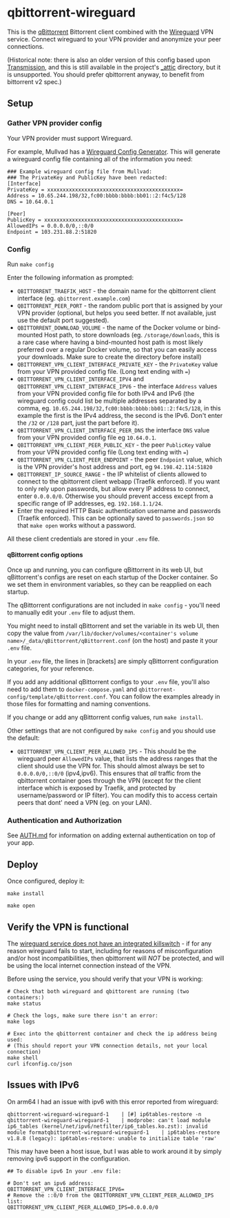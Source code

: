 # qbittorrent-wireguard

This is the [qBittorrent](https://www.qbittorrent.org/) Bittorrent
client combined with the [Wireguard](https://www.wireguard.com/) VPN
service. Connect wireguard to your VPN provider and anonymize your
peer connections.

(Historical note: there is also an older version of this config based
upon [Transmission](https://transmissionbt.com/), and this is still
available in the project's [_attic](../_attic) directory, but it is
unsupported. You should prefer qbittorrent anyway, to benefit from
bittorrent v2 spec.)

## Setup

### Gather VPN provider config

Your VPN provider must support Wireguard. 

For example, Mullvad has a [Wireguard Config
Generator](https://mullvad.net/en/account/#/wireguard-config). This
will generate a wireguard config file containing all of the
information you need:

```
### Example wireguard config file from Mullvad:
### The PrivateKey and PublicKey have been redacted:
[Interface]
PrivateKey = xxxxxxxxxxxxxxxxxxxxxxxxxxxxxxxxxxxxxxxxxxx=
Address = 10.65.244.198/32,fc00:bbbb:bbbb:bb01::2:f4c5/128
DNS = 10.64.0.1

[Peer]
PublicKey = xxxxxxxxxxxxxxxxxxxxxxxxxxxxxxxxxxxxxxxxxxxx=
AllowedIPs = 0.0.0.0/0,::0/0
Endpoint = 103.231.88.2:51820
```

### Config

Run `make config` 

Enter the following information as prompted:

 * `QBITTORRENT_TRAEFIK_HOST` - the domain name for the qbittorrent
   client interface (eg. `qbittorrent.example.com`)
 * `QBITTORRENT_PEER_PORT` - the random public port that is assigned
   by your VPN provider (optional, but helps you seed better. If not
   available, just use the default port suggested).
 * `QBITTORRENT_DOWNLOAD_VOLUME` - the name of the Docker volume or
   bind-mounted Host path, to store downloads (eg.
   `/storage/downloads`, this is a rare case where having a
   bind-mounted host path is most likely preferred over a regular
   Docker volume, so that you can easily access your downloads. Make
   sure to create the directory before install)
 * `QBITTORRENT_VPN_CLIENT_INTERFACE_PRIVATE_KEY` - the `PrivateKey`
   value from your VPN provided config file. (Long text ending with
   `=`)
 * `QBITTORRENT_VPN_CLIENT_INTERFACE_IPV4` and
   `QBITTORRENT_VPN_CLIENT_INTERFACE_IPV6` - the interface `Address`
   values from your VPN provided config file for both IPv4 and IPv6
   (the wireguard config could list be multiple addresses separated by
   a comma, eg. `10.65.244.198/32,fc00:bbbb:bbbb:bb01::2:f4c5/128`, in
   this example the first is the IPv4 address, the second is the IPv6.
   Don't enter the `/32` or `/128` part, just the part before it).
 * `QBITTORRENT_VPN_CLIENT_INTERFACE_PEER_DNS` the interface `DNS`
   value from your VPN provided config file eg `10.64.0.1`.
 * `QBITTORRENT_VPN_CLIENT_PEER_PUBLIC_KEY` - the peer `PublicKey`
   value from your VPN provided config file (Long text ending with
   `=`)
 * `QBITTORRENT_VPN_CLIENT_PEER_ENDPOINT` - the peer `Endpoint`
   value, which is the VPN provider's host address and port, eg
   `94.198.42.114:51820`
 * `QBITTORRENT_IP_SOURCE_RANGE` - the IP whitelist of clients
   allowed to connect to the qbittorrent client webapp (Traefik
   enforced). If you want to only rely upon passwords, but allow every
   IP address to connect, enter `0.0.0.0/0`. Otherwise you should
   prevent access except from a specific range of IP addresses, eg.
   `192.168.1.1/24`.
 * Enter the required HTTP Basic authentication username and passwords
   (Traefik enforced). This can be optionally saved to
   `passwords.json` so that `make open` works without a password.

All these client credentials are stored in your `.env` file.

#### qBittorrent config options
Once up and running, you can configure qBittorrent in its web UI, but
qBittorrent's configs are reset on each startup of the Docker container.
So we set them in environment variables, so they can be reapplied on each
startup. 

The qBittorrent configurations are not included in `make config` - you'll
need to manually edit your `.env` file to adjust them.

You might need to install qBittorrent and set the variable in its web
UI, then copy the value from
`/var/lib/docker/volumes/<container's volume name>/_data/qBittorrent/qBittorrent.conf`
(on the host) and paste it your `.env` file. 

In your `.env` file, the lines in \[brackets\] are simply qBittorrent
configuration categories, for your reference.

If you add any additional qBittorrent configs to your `.env` file, you'll also
need to add them to `docker-compose.yaml` and
`qbittorrent-config/template/qBittorrent.conf`. You can follow the examples
already in those files for formatting and naming conventions.

If you change or add any qBittorrent config values, run `make install`.

Other settings that are not configured by `make config` and you should
use the default:

 * `QBITTORRENT_VPN_CLIENT_PEER_ALLOWED_IPS` - This should be the
   wireguard peer `AllowedIPs` value, that lists the address ranges
   that the client should use the VPN for. This should almost always
   be set to `0.0.0.0/0,::0/0` (ipv4,ipv6). This ensures that *all*
   traffic from the qbittorrent container goes through the VPN
   (except for the client interface which is exposed by Traefik, and
   protected by username/password or IP filter). You can modify this
   to access certain peers that dont' need a VPN (eg. on your LAN).

### Authentication and Authorization

See [AUTH.md](../AUTH.md) for information on adding external authentication on
top of your app.

## Deploy

Once configured, deploy it:

```
make install
```

```
make open
```

## Verify the VPN is functional

The [wireguard service does not have an integrated
killswitch](https://github.com/linuxserver/docker-wireguard/issues/139) -
if for any reason wireguard fails to start, including for reasons of
misconfiguration and/or host incompatibilities, then qbittorrent will
*NOT* be protected, and will be using the local internet connection
instead of the VPN.

Before using the service, you should verify that your VPN is working:

```
# Check that both wireguard and qbittorent are running (two containers:)
make status

# Check the logs, make sure there isn't an error:
make logs

# Exec into the qbittorrent container and check the ip address being used:
# (This should report your VPN connection details, not your local connection)
make shell
curl ifconfig.co/json
```

## Issues with IPv6

On arm64 I had an issue with ipv6 with this error reported from wireguard:

```
qbittorrent-wireguard-wireguard-1    | [#] ip6tables-restore -n
qbittorrent-wireguard-wireguard-1    | modprobe: can't load module ip6_tables (kernel/net/ipv6/netfilter/ip6_tables.ko.zst): invalid module formatqbittorrent-wireguard-wireguard-1    | ip6tables-restore v1.8.8 (legacy): ip6tables-restore: unable to initialize table 'raw'
```

This may have been a host issue, but I was able to work around it by simply removing ipv6 support in the configuration.

```
## To disable ipv6 In your .env file:

# Don't set an ipv6 address:
QBITTORRENT_VPN_CLIENT_INTERFACE_IPV6=
# Remove the ::0/0 from the QBITTORRENT_VPN_CLIENT_PEER_ALLOWED_IPS list:
QBITTORRENT_VPN_CLIENT_PEER_ALLOWED_IPS=0.0.0.0/0
```
